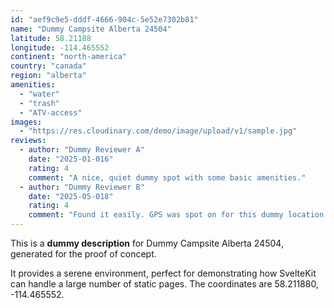 ```yaml
---
id: "aef9c9e5-dddf-4666-904c-5e52e7302b81"
name: "Dummy Campsite Alberta 24504"
latitude: 58.21188
longitude: -114.465552
continent: "north-america"
country: "canada"
region: "alberta"
amenities:
  - "water"
  - "trash"
  - "ATV-access"
images:
  - "https://res.cloudinary.com/demo/image/upload/v1/sample.jpg"
reviews:
  - author: "Dummy Reviewer A"
    date: "2025-01-016"
    rating: 4
    comment: "A nice, quiet dummy spot with some basic amenities."
  - author: "Dummy Reviewer B"
    date: "2025-05-018"
    rating: 4
    comment: "Found it easily. GPS was spot on for this dummy location."
---
```


This is a **dummy description** for Dummy Campsite Alberta 24504, generated for the proof of concept.

It provides a serene environment, perfect for demonstrating how SvelteKit can handle a large number of static pages. The coordinates are 58.211880, -114.465552.
